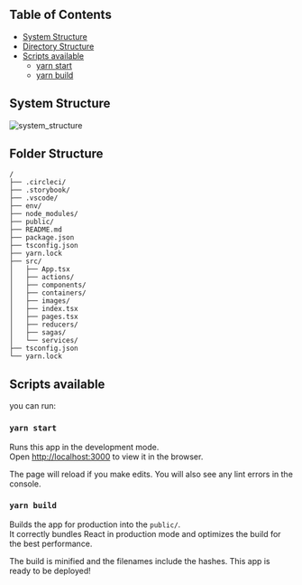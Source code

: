 ## Table of Contents
- [System Structure](##system-structure)
- [Directory Structure](##folder-structure)
- [Scripts available](#scripts-available)
  - [yarn start](###yarn-start)
  - [yarn build](###yarn-build)

## System Structure
![system_structure](https://user-images.githubusercontent.com/30502252/80554120-10d4b100-8a07-11ea-87cb-9f7d3a1538d9.png)

## Folder Structure

```
/
├── .circleci/
├── .storybook/
├── .vscode/
├── env/
├── node_modules/
├── public/
├── README.md
├── package.json
├── tsconfig.json
├── yarn.lock
├── src/
│   ├── App.tsx
│   ├── actions/
│   ├── components/
│   ├── containers/
│   ├── images/
│   ├── index.tsx
│   ├── pages.tsx
│   ├── reducers/
│   ├── sagas/
│   └── services/
├── tsconfig.json
└── yarn.lock
```

## Scripts available
you can run:

### `yarn start`

Runs this app in the development mode.<br>
Open [http://localhost:3000](http://localhost:3000) to view it in the browser.

The page will reload if you make edits. You will also see any lint errors in the console.

### `yarn build`

Builds the app for production into the `public/`.<br>
It correctly bundles React in production mode and optimizes the build for the best performance.

The build is minified and the filenames include the hashes. This app is ready to be deployed!
